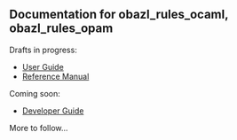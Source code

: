 Documentation for obazl\_rules\_ocaml, obazl\_rules\_opam
---------------------------------------------------------

Drafts in progress:

-   [User Guide](ug/index.md)
-   [Reference Manual](refman/index.md)

Coming soon:

-   [Developer Guide](devguide/index.md)

More to follow...
